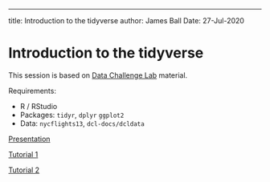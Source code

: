 ---
title: Introduction to the tidyverse
author: James Ball
Date: 27-Jul-2020

# Introduction to the tidyverse

This session is based on [Data Challenge Lab](https://dcl-wrangle.stanford.edu/) material.

Requirements:

- R / RStudio
- Packages: `tidyr`, `dplyr` `ggplot2`
- Data: `nycflights13`, `dcl-docs/dcldata`

[Presentation](https://docs.google.com/presentation/d/14bcN9bWheksshU8gg4jftRzVvfUXVGMKF3Vea3WS-18/edit?usp=sharing)

[Tutorial 1](https://htmlpreview.github.io/?https://github.com/ForEcolZappers/PublicWiki/blob/master/tidyverse_class/dplyr_tutorial.html)

[Tutorial 2](https://htmlpreview.github.io/?https://github.com/ForEcolZappers/PublicWiki/blob/master/tidyverse_class/tidyverse_tutorial.html)